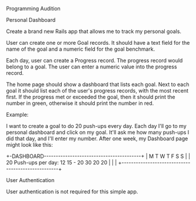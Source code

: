 Programming Audition

Personal Dashboard

Create a brand new Rails app that allows me to track my personal goals. 

User can create one or more Goal records. It should have a text field for the name 
of the goal and a numeric field for the goal benchmark. 

Each day, user can create a Progress record. The progress record would belong to a goal.
The user can enter a numeric value into the progress record. 

The home page should show a dashboard that lists each goal.
Next to each goal it should list each of the user's progress records, 
with the most recent first. If the progress met or exceeded the goal,
then it should print the number in green, otherwise it should print the number in red. 

Example: 

I want to create a goal to do 20 push-ups every day. Each day I'll go to my personal
dashboard and click on my goal. It'll ask me how many push-ups I did that day, 
and I'll enter my number. After one week, my Dashboard page might look like this: 

+-DASHBOARD-----------------------------------------+
|                      M  T  W  T  F  S  S          |
| 20 Push-ups per day: 12 15 -  20 30 20 20         |
|                                                   |
+---------------------------------------------------+

User Authentication

User authentication is not required for this simple app. 